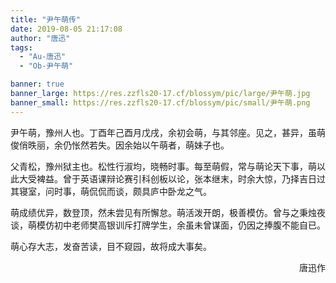 ```yaml
---
title: "尹午萌传"
date: 2019-08-05 21:17:08
author: "唐迅"
tags: 
  - "Au-唐迅"
  - "Ob-尹午萌"

banner: true
banner_large: https://res.zzfls20-17.cf/blossym/pic/large/尹午萌.jpg
banner_small: https://res.zzfls20-17.cf/blossym/pic/small/尹午萌.png
---
```


<p>尹午萌，豫州人也。丁酉年己酉月戊戌，余初会萌，与其邻座。见之，甚异，虽萌俊俏昳丽，余仍怅然若失。因余始以午萌者，萌妹子也。</p>
<p>父青松，豫州狱主也。松性行淑均，晓畅时事。每至萌假，常与萌论天下事，萌以此大受裨益。曾于英语课辩论赛引科创板以论，张本继末，时余大惊，乃择吉日过其寝室，问时事，萌侃侃而谈，颇具庐中卧龙之气。</p>
<p>萌成绩优异，数登顶，然未尝见有所懈怠。萌活泼开朗，极善模仿。曾与之秉烛夜谈，萌模仿初中老师樊高银训斥打牌学生，余虽未曾谋面，仍因之捧腹不能自已。</p>
<p>萌心存大志，发奋苦读，目不窥园，故将成大事矣。</p>
<p style="text-align: right;">唐迅作</p>